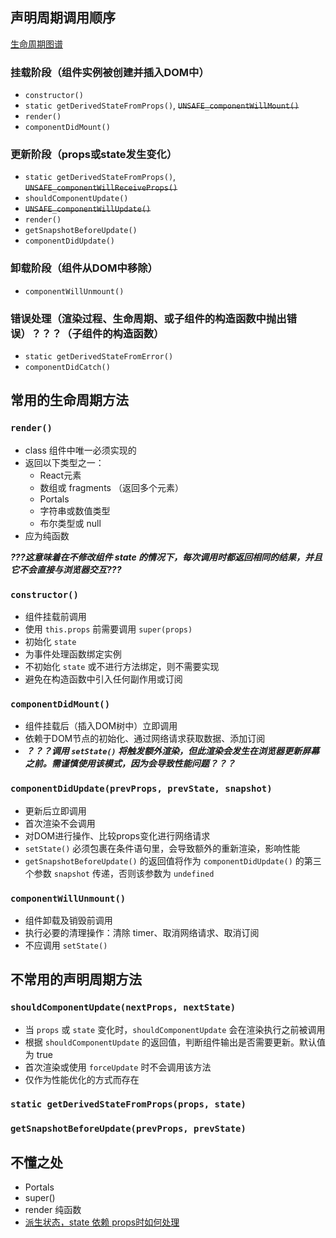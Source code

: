 <!--
 * @Description: file content
 * @Author: RongWei
 * @Date: 2019-11-07 20:29:41
 * @LastEditors: rongwei
 * @LastEditTime: 2021-09-03 15:06:38
 -->
## 声明周期调用顺序
[生命周期图谱](http://projects.wojtekmaj.pl/react-lifecycle-methods-diagram/)
### 挂载阶段（组件实例被创建并插入DOM中）
- `constructor()`
- `static getDerivedStateFromProps()`, ~~`UNSAFE_componentWillMount()`~~
- `render()`
- `componentDidMount()`

### 更新阶段（props或state发生变化）
- `static getDerivedStateFromProps()`, ~~`UNSAFE_componentWillReceiveProps()`~~
- `shouldComponentUpdate()`
- ~~`UNSAFE_componentWillUpdate()`~~
- `render()`
- `getSnapshotBeforeUpdate()`
- `componentDidUpdate()`

### 卸载阶段（组件从DOM中移除）
- `componentWillUnmount()`

### 错误处理（渲染过程、生命周期、或子组件的构造函数中抛出错误）？？？（子组件的构造函数）
- `static getDerivedStateFromError()`
- `componentDidCatch()`

## 常用的生命周期方法
### `render()`
- class 组件中唯一必须实现的
- 返回以下类型之一：
   - React元素
   - 数组或 fragments （返回多个元素）
   - Portals
   - 字符串或数值类型
   - 布尔类型或 null
- 应为纯函数

***???这意味着在不修改组件 state 的情况下，每次调用时都返回相同的结果，并且它不会直接与浏览器交互???***

### `constructor()`
- 组件挂载前调用
- 使用 `this.props` 前需要调用 `super(props)`
- 初始化 `state`
- 为事件处理函数绑定实例
- 不初始化 `state` 或不进行方法绑定，则不需要实现
- 避免在构造函数中引入任何副作用或订阅

### `componentDidMount()`
- 组件挂载后（插入DOM树中）立即调用
- 依赖于DOM节点的初始化、通过网络请求获取数据、添加订阅
- ***？？？调用 `setState()` 将触发额外渲染，但此渲染会发生在浏览器更新屏幕之前。需谨慎使用该模式，因为会导致性能问题？？？***

### `componentDidUpdate(prevProps, prevState, snapshot)`
- 更新后立即调用
- 首次渲染不会调用
- 对DOM进行操作、比较props变化进行网络请求
- `setState()` 必须包裹在条件语句里，会导致额外的重新渲染，影响性能
- `getSnapshotBeforeUpdate()` 的返回值将作为 `componentDidUpdate()` 的第三个参数 `snapshot` 传递，否则该参数为 `undefined`

### `componentWillUnmount()`
- 组件卸载及销毁前调用
- 执行必要的清理操作：清除 timer、取消网络请求、取消订阅
- 不应调用 `setState()`

## 不常用的声明周期方法

### `shouldComponentUpdate(nextProps, nextState)`
- 当 `props` 或 `state` 变化时，`shouldComponentUpdate` 会在渲染执行之前被调用
- 根据 `shouldComponentUpdate` 的返回值，判断组件输出是否需要更新。默认值为 true
- 首次渲染或使用 `forceUpdate` 时不会调用该方法
- 仅作为性能优化的方式而存在


### `static getDerivedStateFromProps(props, state)`
### `getSnapshotBeforeUpdate(prevProps, prevState)`


## 不懂之处
- Portals
- super()
- render 纯函数
- [派生状态，state 依赖 props时如何处理](https://react.docschina.org/blog/2018/06/07/you-probably-dont-need-derived-state.html)
